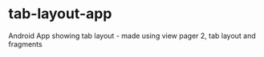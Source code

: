 # tab-layout-app
Android App showing tab layout - made using view pager 2, tab layout and fragments
